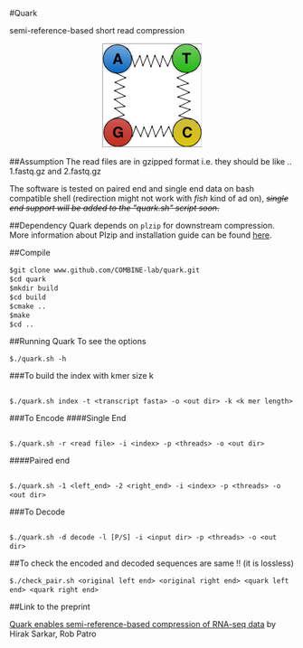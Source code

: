 #Quark 

semi-reference-based short read compression

<p align="center">
<img src="qimage.001.png">
</p>


##Assumption
The read files are in gzipped format i.e. they should be like .. 1.fastq.gz and 2.fastq.gz

The software is tested on paired end and single end data on bash compatible shell (redirection might not work with *fish* kind of ad on), ~~*single end support will be added to the "quark.sh" script soon*.~~

##Dependency
Quark depends on `plzip` for downstream compression. More information about Plzip and installation guide can be found [here](http://www.nongnu.org/lzip/plzip.html). 



##Compile
```{r, engine='bash', encode and decode}
$git clone www.github.com/COMBINE-lab/quark.git
$cd quark
$mkdir build
$cd build
$cmake ..
$make
$cd ..
```

##Running Quark
To see the options

```{r, engine='bash', encode and decode}
$./quark.sh -h

```

###To build the index with kmer size k
```snakemake -s quark.snake make_index --config out="<output dir>" fasta="<fasta file>" kmer=<#k>
```

```{r, engine='bash', encode and decode}
$./quark.sh index -t <transcript fasta> -o <out dir> -k <k mer length>

```

###To Encode
####Single End
```snakemake -s quark.snake encode --config out="<output dir>" index="<index dir>" r="<mate>" p=<#threads> lib="single" quality=0
```

```{r, engine='bash', encode and decode}
$./quark.sh -r <read file> -i <index> -p <threads> -o <out dir>

```
####Paired end
```snakemake -s quark.snake encode --config out="<output dir>" index="<index dir>" m1="<mate1>" m2="<mate2>" p=<#threads> lib="paired" quality=0
```


```{r, engine='bash', encode and decode}
$./quark.sh -1 <left_end> -2 <right_end> -i <index> -p <threads> -o <out dir>

```

###To Decode

```snakemake -s quark.snake decode --config in="<in dir>" out="<out dir>" lib="paired/single" quality=0
``` 

```{r, engine='bash', encode and decode}
$./quark.sh -d decode -l [P/S] -i <input dir> -p <threads> -o <out dir>

```

##To check the encoded and decoded sequences are same !! (it is lossless) 


```{r, engine='bash', encode and decode}
$./check_pair.sh <original left end> <original right end> <quark left end> <quark right end>

```
##Link to the preprint

[Quark enables semi-reference-based compression of RNA-seq data](http://dx.doi.org/10.1101/085878) by Hirak Sarkar, Rob Patro

